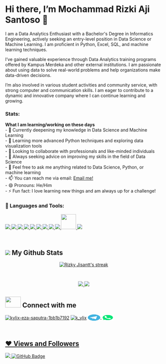 # Hi there, I’m Mochammad Rizki Aji Santoso 👋

I am a Data Analytics Enthusiast with a Bachelor's Degree in Informatics Engineering, actively seeking an entry-level position in Data Science or Machine Learning. I am proficient in Python, Excel, SQL, and machine learning techniques.

I’ve gained valuable experience through Data Analytics training programs offered by Kampus Merdeka and other external institutions. I am passionate about using data to solve real-world problems and help organizations make data-driven decisions.

I’m also involved in various student activities and community service, with strong computer and communication skills. I am eager to contribute to a dynamic and innovative company where I can continue learning and growing.

### Stats:
<summary><strong>What I am learning/working on these days</strong></summary> 
- 🔭 Currently deepening my knowledge in Data Science and Machine Learning </br>
- 🌱 Learning more advanced Python techniques and exploring data visualization tools </br>
- 👯 Looking to collaborate with professionals and like-minded individuals </br>
- 🤔 Always seeking advice on improving my skills in the field of Data Science </br>
- 💬 Feel free to ask me anything related to Data Science, Python, or machine learning </br>
- 📫 You can reach me via email: <a href="mailto:moch.rizkiaji@gmail.com">Email me!</a> </br>
- 😄 Pronouns: He/Him </br>
- ⚡ Fun fact: I love learning new things and am always up for a challenge!</br>

### 🚀 Languages and Tools:
<p align="left"> 
 <a href="https://www.python.org" target="_blank"> <img src="https://img.icons8.com/color/48/000000/python.png"/> </a> 
 <a href="https://www.mysql.com/" target="_blank"> <img src="https://img.icons8.com/color/48/000000/mysql.png"/> </a> 
 <a href="https://www.git-scm.com/" target="_blank"> <img src="https://img.icons8.com/color/48/000000/git.png"/> </a>
 <a href="https://developer.mozilla.org/en-US/docs/Web/HTML" target="_blank"> <img src="https://img.icons8.com/color/48/000000/html-5.png"/> </a> 
 <a href="https://developer.mozilla.org/en-US/docs/Web/CSS" target="_blank"> <img src="https://img.icons8.com/color/48/000000/css3.png"/> </a> 
 <a href="https://developer.mozilla.org/en-US/docs/Web/JavaScript" target="_blank"> <img src="https://img.icons8.com/color/48/000000/javascript.png"/> </a> 
 <a href="https://www.php.net/" target="_blank"> <img src="https://img.icons8.com/officel/48/000000/php-logo.png"/> </a> 
 <a href="https://www.canva.com/" target="_blank"> <img src="https://img.icons8.com/color/48/000000/canva.png"/> </a> 
 <a href="https://getbootstrap.com/" target="_blank"> <img src="https://img.icons8.com/color/48/000000/bootstrap.png"/> </a> 
 <a href="https://scikit-learn.org/" target="_blank"> <img src="https://upload.wikimedia.org/wikipedia/commons/0/05/Scikit_learn_logo_small.svg" width="48" height="48"/> </a> 
 <a href="https://www.tensorflow.org/" target="_blank"> <img src="https://img.icons8.com/color/48/000000/tensorflow.png"/> </a>
</p>

<br/> 
<h2 align="left"><img src = "https://media.giphy.com/media/RVWSqOsgDAq0W3051o/giphy.gif" width = 48px> My Github Stats</h2>
<p align="center">
    <a href="https://github.com/rizkyjisantt-dev/github-readme-streak-stats">
        <img title="🔥 Get streak stats for your profile at git.io/streak-stats" alt="Rizky Jisantt's streak" src="https://github-readme-streak-stats.herokuapp.com/?user=rizkyjisantt-dev&theme=black-ice&hide_border=true&stroke=0000&background=060A0CD0"/>
    </a>
</p> <br/>
<p align="center">
<a href="https://github.com/rizkyjisantt-dev">
  <img height="180em" src="https://github-readme-stats-eight-theta.vercel.app/api?username=rizkyjisantt-dev&show_icons=true&theme=algolia&include_all_commits=true&count_private=true"/>
  <img height="180em" src="https://github-readme-stats-eight-theta.vercel.app/api/top-langs/?username=rizkyjisantt-dev&layout=compact&langs_count=8&theme=algolia"/>
</a>

<h2 align="left"><img src='https://raw.githubusercontent.com/ShahriarShafin/ShahriarShafin/main/Assets/handshake.gif' height="35" width="50px"> Connect with me</h2>
<p align="left">
  <a href="https://linkedin.com/in/moch-rizki/" target="blank"><img align="center" src="https://raw.githubusercontent.com/rahuldkjain/github-profile-readme-generator/master/src/images/icons/Social/linked-in-alt.svg" alt="kylix-eza-saputra-1bb1b7192" height="20" width="40" /></a>
  <a href="https://instagram.com/rizky_jisantt" target="blank"><img align="center" src="https://raw.githubusercontent.com/rahuldkjain/github-profile-readme-generator/master/src/images/icons/Social/instagram.svg" alt="k_ylix" height="20" width="40" /></a>
  <a href="https://t.me/rizkyluxszerr" target="_blank"><img align="center" alt="Telegram" height="20" width="40" src="https://github.com/reski-mulud-muchamad/reski-mulud-muchamad/blob/main/logo-svg/telegram.svg" />
  <a href="https://wa.me/6282131802771" target="_blank"><img align="center" alt="WhatsApp" height="20" width="40" src="https://github.com/reski-mulud-muchamad/reski-mulud-muchamad/blob/main/logo-svg/whatsapp.svg" />
</p><br/>

## ❤ Views and Followers
<a href="https://github.com/Meghna-DAS/github-profile-views-counter">
    <img src="https://komarev.com/ghpvc/?username=rizkyjisantt-dev">
</a>
<a href="https://github.com/rizkyjisantt-devt?tab=followers"><img src="https://img.shields.io/github/followers/nicola-alivant?label=Followers&style=social" alt="GitHub Badge"></a>

